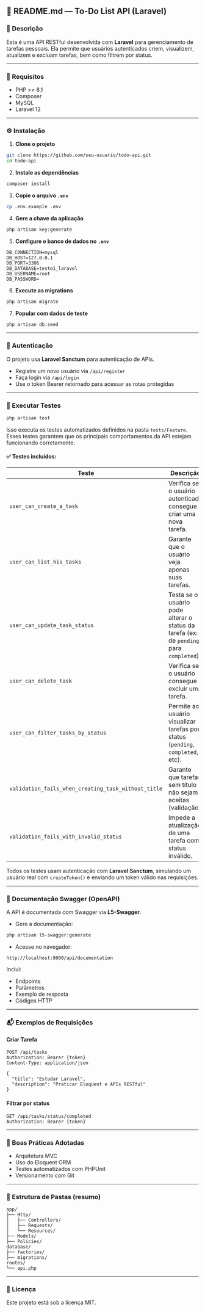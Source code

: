 ## 📘 README.md — To-Do List API (Laravel)

### 📝 Descrição

Esta é uma API RESTful desenvolvida com **Laravel** para gerenciamento de tarefas pessoais. Ela permite que usuários autenticados criem, visualizem, atualizem e excluam tarefas, bem como filtrem por status.

---

### 🚀 Requisitos

* PHP >= 8.1
* Composer
* MySQL
* Laravel 12


---

### ⚙️ Instalação

1. **Clone o projeto**

```bash
git clone https://github.com/seu-usuario/todo-api.git
cd todo-api
```

2. **Instale as dependências**

```bash
composer install
```

3. **Copie o arquivo `.env`**

```bash
cp .env.example .env
```

4. **Gere a chave da aplicação**

```bash
php artisan key:generate
```

5. **Configure o banco de dados no `.env`**

```env
DB_CONNECTION=mysql
DB_HOST=127.0.0.1
DB_PORT=3306
DB_DATABASE=teste1_laravel
DB_USERNAME=root
DB_PASSWORD=
```

6. **Execute as migrations**

```bash
php artisan migrate
```

7. **Popular com dados de teste**

```bash
php artisan db:seed
```

---

### 🔐 Autenticação

O projeto usa **Laravel Sanctum** para autenticação de APIs.

* Registre um novo usuário via `/api/register`
* Faça login via `/api/login`
* Use o token Bearer retornado para acessar as rotas protegidas

---

### 🧪 Executar Testes

```bash
php artisan test
```

Isso executa os testes automatizados definidos na pasta `tests/Feature`. Esses testes garantem que os principais comportamentos da API estejam funcionando corretamente:

#### ✅ Testes incluídos:

| Teste                                               | Descrição                                                                               |
| --------------------------------------------------- | --------------------------------------------------------------------------------------- |
| `user_can_create_a_task`                            | Verifica se o usuário autenticado consegue criar uma nova tarefa.                       |
| `user_can_list_his_tasks`                           | Garante que o usuário veja apenas suas tarefas.                                         |
| `user_can_update_task_status`                       | Testa se o usuário pode alterar o status da tarefa (ex: de `pending` para `completed`). |
| `user_can_delete_task`                              | Verifica se o usuário consegue excluir uma tarefa.                                      |
| `user_can_filter_tasks_by_status`                   | Permite ao usuário visualizar tarefas por status (`pending`, `completed`, etc).         |
| `validation_fails_when_creating_task_without_title` | Garante que tarefas sem título não sejam aceitas (validação).                           |
| `validation_fails_with_invalid_status`              | Impede a atualização de uma tarefa com status inválido.                                 |

Todos os testes usam autenticação com **Laravel Sanctum**, simulando um usuário real com `createToken()` e enviando um token válido nas requisições.

---

### 🧼 Documentação Swagger (OpenAPI)

A API é documentada com Swagger via **L5-Swagger**.

* Gere a documentação:

```bash
php artisan l5-swagger:generate
```

* Acesse no navegador:

```
http://localhost:8000/api/documentation
```

Inclui:

* Endpoints
* Parâmetros
* Exemplo de resposta
* Códigos HTTP

---

### 📬 Exemplos de Requisições

#### Criar Tarefa

```http
POST /api/tasks
Authorization: Bearer {token}
Content-Type: application/json

{
  "title": "Estudar Laravel",
  "description": "Praticar Eloquent e APIs RESTful"
}
```

#### Filtrar por status

```http
GET /api/tasks/status/completed
Authorization: Bearer {token}
```

---

### 🧹 Boas Práticas Adotadas

* Arquitetura MVC
* Uso do Eloquent ORM
* Testes automatizados com PHPUnit
* Versionamento com Git

---

### 📂 Estrutura de Pastas (resumo)

```
app/
├── Http/
│   ├── Controllers/
│   ├── Requests/
│   └── Resources/
├── Models/
├── Policies/
database/
├── factories/
├── migrations/
routes/
└── api.php
```

---

### 📄 Licença

Este projeto está sob a licença MIT.

